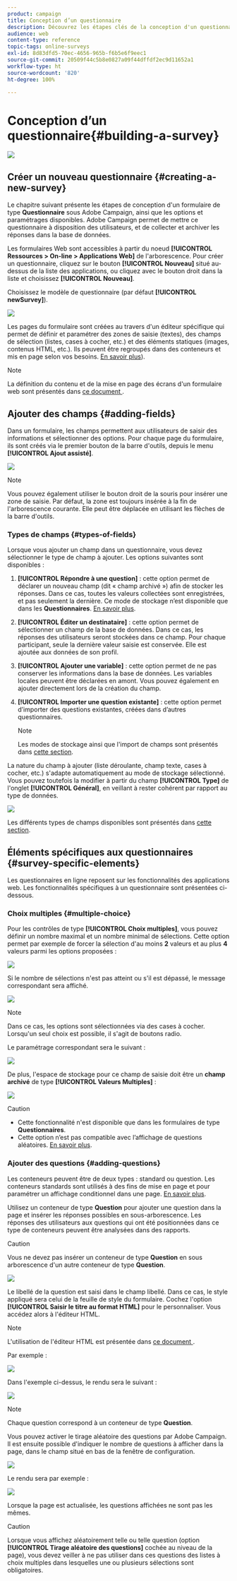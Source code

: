 ```yaml
---
product: campaign
title: Conception d’un questionnaire
description: Découvrez les étapes clés de la conception d'un questionnaire
audience: web
content-type: reference
topic-tags: online-surveys
exl-id: 8d83dfd5-70ec-4656-965b-f6b5e6f9eec1
source-git-commit: 20509f44c5b8e0827a09f44dffdf2ec9d11652a1
workflow-type: ht
source-wordcount: '820'
ht-degree: 100%

---
```


# Conception d’un questionnaire{#building-a-survey}

![](../../assets/v7-only.svg)

## Créer un nouveau questionnaire {#creating-a-new-survey}

Le chapitre suivant présente les étapes de conception d&#39;un formulaire de type **Questionnaire** sous Adobe Campaign, ainsi que les options et paramétrages disponibles. Adobe Campaign permet de mettre ce questionnaire à disposition des utilisateurs, et de collecter et archiver les réponses dans la base de données.

Les formulaires Web sont accessibles à partir du noeud **[!UICONTROL Ressources > On-line > Applications Web]** de l&#39;arborescence. Pour créer un questionnaire, cliquez sur le bouton **[!UICONTROL Nouveau]** situé au-dessus de la liste des applications, ou cliquez avec le bouton droit dans la liste et choisissez **[!UICONTROL Nouveau]**.

Choisissez le modèle de questionnaire (par défaut **[!UICONTROL newSurvey]**).

![](assets/s_ncs_admin_survey_select_template.png)

Les pages du formulaire sont créées au travers d&#39;un éditeur spécifique qui permet de définir et paramétrer des zones de saisie (textes), des champs de sélection (listes, cases à cocher, etc.) et des éléments statiques (images, contenus HTML, etc.). Ils peuvent être regroupés dans des conteneurs et mis en page selon vos besoins. [En savoir plus](#adding-questions)).

>[!NOTE]
>
>La définition du contenu et de la mise en page des écrans d&#39;un formulaire web sont présentés dans [ce document ](../../web/using/about-web-forms.md).

## Ajouter des champs {#adding-fields}

Dans un formulaire, les champs permettent aux utilisateurs de saisir des informations et sélectionner des options. Pour chaque page du formulaire, ils sont créés via le premier bouton de la barre d&#39;outils, depuis le menu **[!UICONTROL Ajout assisté]**.

![](assets/s_ncs_admin_survey_add_field_menu.png)

>[!NOTE]
>
>Vous pouvez également utiliser le bouton droit de la souris pour insérer une zone de saisie. Par défaut, la zone est toujours insérée à la fin de l&#39;arborescence courante. Elle peut être déplacée en utilisant les flèches de la barre d&#39;outils.

### Types de champs {#types-of-fields}

Lorsque vous ajouter un champ dans un questionnaire, vous devez sélectionner le type de champ à ajouter. Les options suivantes sont disponibles :

1. **[!UICONTROL Répondre à une question]** : cette option permet de déclarer un nouveau champ (dit « champ archivé ») afin de stocker les réponses. Dans ce cas, toutes les valeurs collectées sont enregistrées, et pas seulement la dernière. Ce mode de stockage n’est disponible que dans les **Questionnaires**. [En savoir plus](../../surveys/using/managing-answers.md#storing-collected-answers).
1. **[!UICONTROL Éditer un destinataire]** : cette option permet de sélectionner un champ de la base de données. Dans ce cas, les réponses des utilisateurs seront stockées dans ce champ. Pour chaque participant, seule la dernière valeur saisie est conservée. Elle est ajoutée aux données de son profil.
1. **[!UICONTROL Ajouter une variable]** : cette option permet de ne pas conserver les informations dans la base de données. Les variables locales peuvent être déclarées en amont. Vous pouvez également en ajouter directement lors de la création du champ.
1. **[!UICONTROL Importer une question existante]** : cette option permet d’importer des questions existantes, créées dans d’autres questionnaires.

   >[!NOTE]
   >
   >Les modes de stockage ainsi que l&#39;import de champs sont présentés dans [cette section](../../surveys/using/managing-answers.md#storing-collected-answers).

La nature du champ à ajouter (liste déroulante, champ texte, cases à cocher, etc.) s&#39;adapte automatiquement au mode de stockage sélectionné. Vous pouvez toutefois la modifier à partir du champ **[!UICONTROL Type]** de l&#39;onglet **[!UICONTROL Général]**, en veillant à rester cohérent par rapport au type de données.

![](assets/s_ncs_admin_survey_change_type.png)

Les différents types de champs disponibles sont présentés dans [cette section](../../web/using/about-web-forms.md).

## Éléments spécifiques aux questionnaires {#survey-specific-elements}

Les questionnaires en ligne reposent sur les fonctionnalités des applications web. Les fonctionnalités spécifiques à un questionnaire sont présentées ci-dessous.

### Choix multiples {#multiple-choice}

Pour les contrôles de type **[!UICONTROL Choix multiples]**, vous pouvez définir un nombre maximal et un nombre minimal de sélections. Cette option permet par exemple de forcer la sélection d&#39;au moins **2** valeurs et au plus **4** valeurs parmi les options proposées :

![](assets/s_ncs_admin_survey_multichoice_ex1.png)

Si le nombre de sélections n&#39;est pas atteint ou s&#39;il est dépassé, le message correspondant sera affiché.

![](assets/s_ncs_admin_survey_multichoice_ex2.png)

>[!NOTE]
>
>Dans ce cas, les options sont sélectionnées via des cases à cocher. Lorsqu&#39;un seul choix est possible, il s&#39;agit de boutons radio.

Le paramétrage correspondant sera le suivant :

![](assets/s_ncs_admin_survey_multichoice_ex3.png)

De plus, l&#39;espace de stockage pour ce champ de saisie doit être un **champ archivé** de type **[!UICONTROL Valeurs Multiples]** :

![](assets/s_ncs_admin_survey_multiple_values_field.png)

>[!CAUTION]
>
>* Cette fonctionnalité n&#39;est disponible que dans les formulaires de type **Questionnaires**.
>* Cette option n’est pas compatible avec l’affichage de questions aléatoires. [En savoir plus](#adding-questions).


### Ajouter des questions {#adding-questions}

Les conteneurs peuvent être de deux types : standard ou question. Les conteneurs standards sont utilisés à des fins de mise en page et pour paramétrer un affichage conditionnel dans une page. [En savoir plus](../../web/using/about-web-forms.md).

Utilisez un conteneur de type **Question** pour ajouter une question dans la page et insérer les réponses possibles en sous-arborescence. Les réponses des utilisateurs aux questions qui ont été positionnées dans ce type de conteneurs peuvent être analysées dans des rapports.

>[!CAUTION]
>
>Vous ne devez pas insérer un conteneur de type **Question** en sous arborescence d&#39;un autre conteneur de type **Question**.

![](assets/s_ncs_admin_question_label.png)

Le libellé de la question est saisi dans le champ libellé. Dans ce cas, le style appliqué sera celui de la feuille de style du formulaire. Cochez l&#39;option **[!UICONTROL Saisir le titre au format HTML]** pour le personnaliser. Vous accédez alors à l&#39;éditeur HTML.

>[!NOTE]
>
>L&#39;utilisation de l&#39;éditeur HTML est présentée dans [ce document ](../../web/using/about-web-forms.md).

Par exemple :

![](assets/s_ncs_admin_survey_containers_qu_arbo.png)

Dans l&#39;exemple ci-dessus, le rendu sera le suivant :

![](assets/s_ncs_admin_survey_containers_qu_ex.png)

>[!NOTE]
>
>Chaque question correspond à un conteneur de type **Question**.

Vous pouvez activer le tirage aléatoire des questions par Adobe Campaign. Il est ensuite possible d&#39;indiquer le nombre de questions à afficher dans la page, dans le champ situé en bas de la fenêtre de configuration.

![](assets/s_ncs_admin_survey_containers_qu_display.png)

Le rendu sera par exemple :

![](assets/s_ncs_admin_survey_containers_qu_display_rendering.png)

Lorsque la page est actualisée, les questions affichées ne sont pas les mêmes.

>[!CAUTION]
>
>Lorsque vous affichez aléatoirement telle ou telle question (option **[!UICONTROL Tirage aléatoire des questions]** cochée au niveau de la page), vous devez veiller à ne pas utiliser dans ces questions des listes à choix multiples dans lesquelles une ou plusieurs sélections sont obligatoires.
